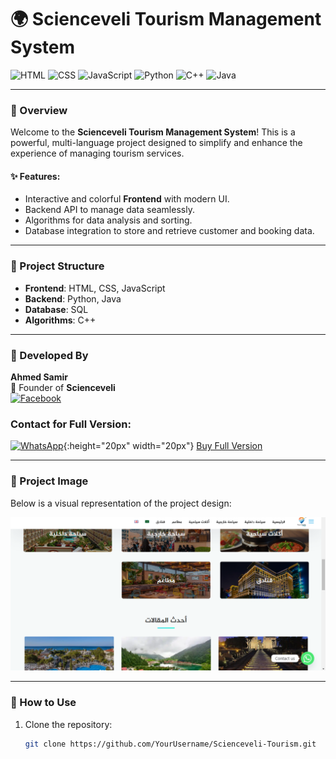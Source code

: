 # 🌍 Scienceveli Tourism Management System

![HTML](https://img.shields.io/badge/HTML-5-orange?style=for-the-badge&logo=html5&logoColor=white)
![CSS](https://img.shields.io/badge/CSS-3-blue?style=for-the-badge&logo=css3&logoColor=white)
![JavaScript](https://img.shields.io/badge/JavaScript-Yellow?style=for-the-badge&logo=javascript&logoColor=black)
![Python](https://img.shields.io/badge/Python-3.9-green?style=for-the-badge&logo=python&logoColor=white)
![C++](https://img.shields.io/badge/C++-11-blue?style=for-the-badge&logo=cplusplus&logoColor=white)
![Java](https://img.shields.io/badge/Java-17-red?style=for-the-badge&logo=java&logoColor=white)

---

### **📖 Overview**

Welcome to the **Scienceveli Tourism Management System**! This is a powerful, multi-language project designed to simplify and enhance the experience of managing tourism services.

#### **✨ Features:**
- Interactive and colorful **Frontend** with modern UI.
- Backend API to manage data seamlessly.
- Algorithms for data analysis and sorting.
- Database integration to store and retrieve customer and booking data.

---

### **📂 Project Structure**
- **Frontend**: HTML, CSS, JavaScript
- **Backend**: Python, Java
- **Database**: SQL
- **Algorithms**: C++

---
### 🌟 Developed By
**Ahmed Samir**  
📌 Founder of **Scienceveli**  
[![Facebook](https://img.shields.io/badge/Facebook-Scienceveli-blue?style=flat&logo=facebook)](http://www.facebook.com/sciencael)  
### Contact for Full Version:
[![WhatsApp](https://upload.wikimedia.org/wikipedia/commons/6/6b/WhatsApp.svg)](https://wa.me/201029107547){:height="20px" width="20px"}  [Buy Full Version](https://wa.me/201029107547)

---

### **📸 Project Image**
Below is a visual representation of the project design:

![Scienceveli Tourism](https://github.com/Scienceveli/Tourism-Website-Full-Stack/blob/main/image.png?raw=true)

---

### **🔧 How to Use**
1. Clone the repository:
   ```bash
   git clone https://github.com/YourUsername/Scienceveli-Tourism.git
